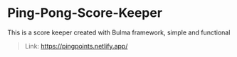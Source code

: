 # Ping-Pong-Score-Keeper
This is a score keeper created with Bulma framework, simple and functional

>Link: https://pingpoints.netlify.app/
